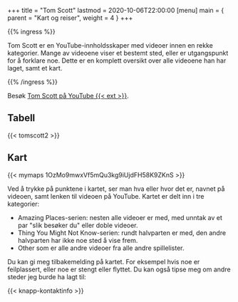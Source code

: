 +++
title = "Tom Scott"
lastmod = 2020-10-06T22:00:00
[menu]
main = { parent = "Kart og reiser", weight = 4 }
+++

{{% ingress %}}

Tom Scott er en YouTube-innholdsskaper med videoer innen en rekke kategorier. Mange av
videoene viser et bestemt sted, eller er utgangspunkt for å forklare noe.
Dette er en komplett oversikt over alle videoene han har laget, samt et kart.

{{% /ingress %}}  

Besøk [Tom Scott på YouTube {{< ext >}}](https://youtube.com/TomScottGo).

## Tabell

{{< tomscott2 >}}

## Kart

{{< mymaps 1OzMo9mwxVf5mQu3kg9iUjdFH58K9ZKnS >}}

Ved å trykke på punktene i kartet, ser man hva eller hvor det er, navnet på videoen, samt
lenken til videoen på YouTube. Kartet er delt inn i tre kategorier:

- Amazing Places-serien: nesten alle videoer er med, med unntak av et par "slik besøker du"
  eller doble videoer.
- Thing You Might Not Know-serien: rundt halvparten er med, den andre halvparten har ikke noe
  sted å vise frem.
- Other som er alle andre videoer fra alle andre spillelister.

Du kan gi meg tilbakemelding på kartet. For eksempel hvis noe er feilplassert,
eller noe er stengt eller flyttet. Du kan også tipse meg om andre steder jeg burde ha lagt til:

{{< knapp-kontaktinfo >}}
